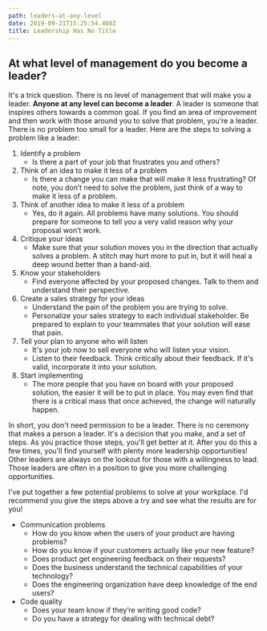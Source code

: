 ```yaml
---
path: leaders-at-any-level
date: 2019-09-21T15:25:54.468Z
title: Leadership Has No Title
---
```

## At what level of management do you become a leader?

It's a trick question.  There is no level of management that will make you a leader. **Anyone at any level can become a leader**. A leader is someone that inspires others towards a common goal. If you find an area of improvement and then work with those around you to solve that problem, you’re a leader.  There is no problem too small for a leader.  Here are the steps to solving a problem like a leader:

1. Identify a problem
   * Is there a part of your job that frustrates you and others? 
2. Think of an idea to make it less of a problem
   * Is there a change you can make that will make it less frustrating?  Of note, you don’t need to solve the problem, just think of a way to make it less of a problem.
3. Think of another idea to make it less of a problem
   * Yes, do it again. All problems have many solutions. You should prepare for someone to tell you a very valid reason why your proposal won’t work.
4. Critique your ideas
   * Make sure that your solution moves you in the direction that actually solves a problem.  A stitch may hurt more to put in, but it will heal a deep wound better than a band-aid.
5. Know your stakeholders
   * Find everyone affected by your proposed changes. Talk to them and understand their perspective.
6. Create a sales strategy for your ideas
   * Understand the pain of the problem you are trying to solve. 
   * Personalize your sales strategy to each individual stakeholder. Be prepared to explain to your teammates that your solution will ease that pain.
7. Tell your plan to anyone who will listen
   * It's your job now to sell everyone who will listen your vision.
   * Listen to their feedback. Think critically about their feedback.  If it's valid, incorporate it into your solution.
8. Start implementing
   * The more people that you have on board with your proposed solution, the easier it will be to put in place.  You may even find that there is a critical mass that once achieved, the change will naturally happen.

In short, you don't need permission to be a leader.  There is no ceremony that makes a person a leader.  It's a decision that you make, and a set of steps.  As you practice those steps, you'll get better at it.  After you do this a few times, you'll find yourself with plenty more leadership opportunities!  Other leaders are always on the lookout for those with a willingness to lead.  Those leaders are often in a position to give you more challenging opportunities. 

I've put together a few potential problems to solve at your workplace.  I'd recommend you give the steps above a try and see what the results are for you!

* Communication problems
  * How do you know when the users of your product are having problems?
  * How do you know if your customers actually like your new feature?
  * Does product get engineering feedback on their requests?
  * Does the business understand the technical capabilities of your technology?
  * Does the engineering organization have deep knowledge of the end users?
* Code quality
  * Does your team know if they’re writing good code?  
  * Do you have a strategy for dealing with technical debt?

